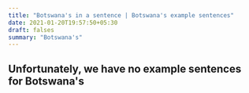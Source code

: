 ```yaml
---
title: "Botswana's in a sentence | Botswana's example sentences"
date: 2021-01-20T19:57:50+05:30
draft: falses
summary: "Botswana's"
---
```

## Unfortunately, we have no example sentences for Botswana's                 
